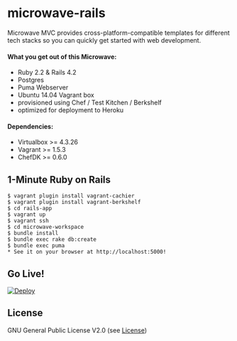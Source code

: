 # microwave-rails
Microwave MVC provides cross-platform-compatible templates for different tech stacks so you can quickly get started with web development.

#### What you get out of this Microwave:
* Ruby 2.2 & Rails 4.2
* Postgres
* Puma Webserver
* Ubuntu 14.04 Vagrant box
* provisioned using Chef / Test Kitchen / Berkshelf
* optimized for deployment to Heroku

#### Dependencies:
* Virtualbox >= 4.3.26
* Vagrant >= 1.5.3
* ChefDK >= 0.6.0

## 1-Minute Ruby on Rails
    $ vagrant plugin install vagrant-cachier
    $ vagrant plugin install vagrant-berkshelf
    $ cd rails-app
    $ vagrant up
    $ vagrant ssh
    $ cd microwave-workspace
    $ bundle install
    $ bundle exec rake db:create
    $ bundle exec puma
    * See it on your browser at http://localhost:5000!

## Go Live!
[![Deploy](https://www.herokucdn.com/deploy/button.png)](https://heroku.com/deploy)

## License
GNU General Public License V2.0 (see [License](https://github.com/Microwave-MVC/microwave-rails/blob/master/LICENSE))

